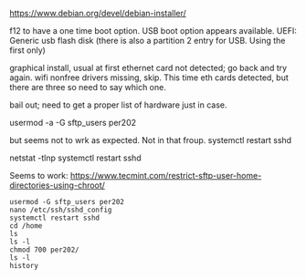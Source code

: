 


https://www.debian.org/devel/debian-installer/

f12 to have a one time boot option. USB boot option appears available. UEFI: Generic usb flash disk (there is also a partition 2 entry for USB. Using the first only)

graphical install, usual
at first ethernet card not detected; 
go back and try again. wifi nonfree drivers missing, skip. 
This time eth cards detected, but there are three so need to say which one. 

bail out; need to get a proper list of hardware just in case.

usermod -a -G sftp_users per202

 but seems not to wrk as expected. Not in that froup.
systemctl restart sshd

netstat -tlnp
systemctl restart sshd


Seems to work: https://www.tecmint.com/restrict-sftp-user-home-directories-using-chroot/  

```
usermod -G sftp_users per202
nano /etc/ssh/sshd_config
systemctl restart sshd
cd /home
ls
ls -l
chmod 700 per202/
ls -l
history 
```